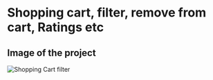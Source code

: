 # Shopping cart, filter, remove from cart, Ratings etc

## Image of the project

![Shopping Cart filter](https://user-images.githubusercontent.com/63940752/182546516-fef0a5dc-681f-4722-badb-d316f517cf28.PNG)
